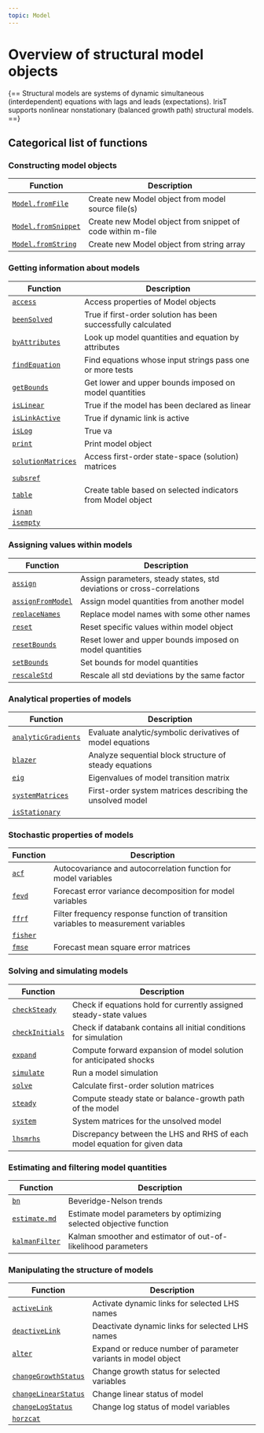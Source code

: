 ```yaml
---
topic: Model
---
```


# Overview of structural model objects

{==
Structural models are systems of dynamic simultaneous (interdependent)
equations with lags and leads (expectations). IrisT supports nonlinear
nonstationary (balanced growth path) structural models.
==}

## Categorical list of functions 


### Constructing model objects 

Function | Description 
---|---
[`Model.fromFile`](fromFile.md) | Create new Model object from model source file(s)
[`Model.fromSnippet`](fromSnippet.md) | Create new Model object from snippet of code within m-file
[`Model.fromString`](fromString.md) | Create new Model object from string array


### Getting information about models

Function | Description 
---|---
[`access`](access.md) | Access properties of Model objects
[`beenSolved`](beenSolved.md) | True if first-order solution has been successfully calculated
[`byAttributes`](byAttributes.md) | Look up model quantities and equation by attributes
[`findEquation`](findEquation.md) | Find equations whose input strings pass one or more tests
[`getBounds`](getBounds.md) | Get lower and upper bounds imposed on model quantities
[`isLinear`](isLinear.md) | True if the model has been declared as linear
[`isLinkActive`](isLinkActive.md) | True if dynamic link is active
[`isLog`](isLog.md) | True va
[`print`](print.md) | Print model object
[`solutionMatrices`](solutionMatrices.md) | Access first-order state-space (solution) matrices
[`subsref`](subsref.md) | 
[`table`](table.md) | Create table based on selected indicators from Model object
[`isnan`](isnan.md) | 
[`isempty`](isempty.md) | 


### Assigning values within models

Function | Description 
---|---
[`assign`](assign.md) | Assign parameters, steady states, std deviations or cross-correlations
[`assignFromModel`](assignFromModel.md) | Assign model quantities from another model
[`replaceNames`](replaceNames.md) | Replace model names with some other names
[`reset`](reset.md) | Reset specific values within model object
[`resetBounds`](resetBounds.md) | Reset lower and upper bounds imposed on model quantities
[`setBounds`](setBounds.md) | Set bounds for model quantities
[`rescaleStd`](rescaleStd.md) | Rescale all std deviations by the same factor


### Analytical properties of models

Function | Description 
---|---
[`analyticGradients`](analyticGradients.md) | Evaluate analytic/symbolic derivatives of model equations
[`blazer`](blazer.md) | Analyze sequential block structure of steady equations
[`eig`](eig.md) | Eigenvalues of model transition matrix
[`systemMatrices`](systemMatrices.md) | First-order system matrices describing the unsolved model
[`isStationary`](isStationary.md) | 


### Stochastic properties of models

Function | Description 
---|---
[`acf`](acf.md) | Autocovariance and autocorrelation function for model variables
[`fevd`](fevd.md) | Forecast error variance decomposition for model variables
[`ffrf`](ffrf.md) | Filter frequency response function of transition variables to measurement variables
[`fisher`](fisher.md) | 
[`fmse`](fmse.md) | Forecast mean square error matrices


### Solving and simulating models 

Function | Description 
---|---
[`checkSteady`](checkSteady.md) | Check if equations hold for currently assigned steady-state values
[`checkInitials`](checkInitials.md) | Check if databank contains all initial conditions for simulation
[`expand`](expand.md) | Compute forward expansion of model solution for anticipated shocks
[`simulate`](simulate.md) | Run a model simulation
[`solve`](solve.md) | Calculate first-order solution matrices
[`steady`](steady.md) | Compute steady state or balance-growth path of the model
[`system`](system.md) | System matrices for the unsolved model
[`lhsmrhs`](lhsmrhs.md) | Discrepancy between the LHS and RHS of each model equation for given data


### Estimating and filtering model quantities

Function | Description 
---|---
[`bn`](bn.md) | Beveridge-Nelson trends
[`estimate.md`](estimate.md) | Estimate model parameters by optimizing selected objective function
[`kalmanFilter`](kalmanFilter.md) | Kalman smoother and estimator of out-of-likelihood parameters


### Manipulating the structure of models

Function | Description 
---|---
[`activeLink`](activateLink.md) | Activate dynamic links for selected LHS names
[`deactiveLink`](deactivateLink.md) | Deactivate dynamic links for selected LHS names
[`alter`](alter.md) | Expand or reduce number of parameter variants in model object
[`changeGrowthStatus`](changeGrowthStatus.md) | Change growth status for selected variables
[`changeLinearStatus`](changeLinearStatus.md) | Change linear status of model
[`changeLogStatus`](changeLogStatus.md) | Change log status of model variables
[`horzcat`](horzcat.md) | 



